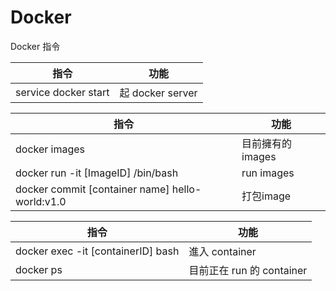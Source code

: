 # Docker
Docker 指令

指令                 | 功能
-------------------- |------------------------
service docker start | 起 docker server


指令                 | 功能
-------------------- |------------------------
docker images        | 目前擁有的images
docker run -it [ImageID] /bin/bash | run images
docker commit [container name] hello-world:v1.0 | 打包image


指令                 | 功能
-------------------- |------------------------
docker exec -it [containerID] bash | 進入 container
docker ps            | 目前正在 run 的 container



